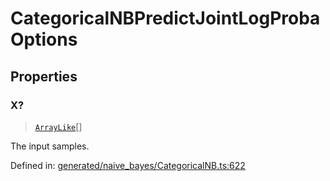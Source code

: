 # CategoricalNBPredictJointLogProbaOptions

## Properties

### X?

> [`ArrayLike`](../types/ArrayLike.md)[]

The input samples.

Defined in:  [generated/naive\_bayes/CategoricalNB.ts:622](https://github.com/transitive-bullshit/scikit-learn-ts/blob/92ab806/packages/sklearn/src/generated/naive_bayes/CategoricalNB.ts#L622)
